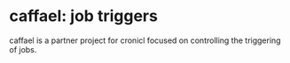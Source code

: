 # caffael: job triggers

caffael is a partner project for cronicl focused on controlling the triggering of jobs.
